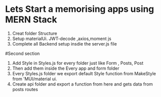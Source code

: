 #  Lets Start a memorising apps using MERN Stack
1. Creat folder Structure
2. Setup materialUi. JWT-decode ,axios,moment js
3. Complete all  Backend setup insdie the server.js file

#Second section

1. Add Style in Styles.js for every folder just like Form , Posts, Post
2. Then add them inside the  Every app and form folder
3. Every Styles.js folder we export default  Style function from  MakeStyle from 'MUI/material ui.
4. Create api folder and export a function from here and gets data from posts routes
